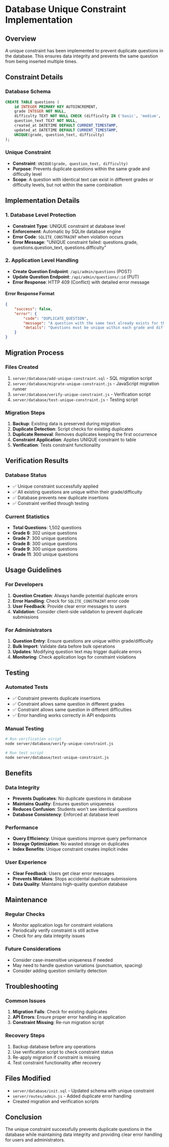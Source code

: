 # Database Unique Constraint Implementation

## Overview
A unique constraint has been implemented to prevent duplicate questions in the database. This ensures data integrity and prevents the same question from being inserted multiple times.

## Constraint Details

### Database Schema
```sql
CREATE TABLE questions (
    id INTEGER PRIMARY KEY AUTOINCREMENT,
    grade INTEGER NOT NULL,
    difficulty TEXT NOT NULL CHECK (difficulty IN ('basic', 'medium', 'advanced')),
    question_text TEXT NOT NULL,
    created_at DATETIME DEFAULT CURRENT_TIMESTAMP,
    updated_at DATETIME DEFAULT CURRENT_TIMESTAMP,
    UNIQUE(grade, question_text, difficulty)
);
```

### Unique Constraint
- **Constraint**: `UNIQUE(grade, question_text, difficulty)`
- **Purpose**: Prevents duplicate questions within the same grade and difficulty level
- **Scope**: A question with identical text can exist in different grades or difficulty levels, but not within the same combination

## Implementation Details

### 1. Database Level Protection
- **Constraint Type**: UNIQUE constraint at database level
- **Enforcement**: Automatic by SQLite database engine
- **Error Code**: `SQLITE_CONSTRAINT` when violation occurs
- **Error Message**: "UNIQUE constraint failed: questions.grade, questions.question_text, questions.difficulty"

### 2. Application Level Handling
- **Create Question Endpoint**: `/api/admin/questions` (POST)
- **Update Question Endpoint**: `/api/admin/questions/:id` (PUT)
- **Error Response**: HTTP 409 (Conflict) with detailed error message

#### Error Response Format
```json
{
    "success": false,
    "error": {
        "code": "DUPLICATE_QUESTION",
        "message": "A question with the same text already exists for this grade and difficulty level",
        "details": "Questions must be unique within each grade and difficulty combination"
    }
}
```

## Migration Process

### Files Created
1. `server/database/add-unique-constraint.sql` - SQL migration script
2. `server/database/migrate-unique-constraint.js` - JavaScript migration runner
3. `server/database/verify-unique-constraint.js` - Verification script
4. `server/database/test-unique-constraint.js` - Testing script

### Migration Steps
1. **Backup**: Existing data is preserved during migration
2. **Duplicate Detection**: Script checks for existing duplicates
3. **Duplicate Removal**: Removes duplicates keeping the first occurrence
4. **Constraint Application**: Applies UNIQUE constraint to table
5. **Verification**: Tests constraint functionality

## Verification Results

### Database Status
- ✅ Unique constraint successfully applied
- ✅ All existing questions are unique within their grade/difficulty
- ✅ Database prevents new duplicate insertions
- ✅ Constraint verified through testing

### Current Statistics
- **Total Questions**: 1,502 questions
- **Grade 6**: 302 unique questions
- **Grade 7**: 300 unique questions
- **Grade 8**: 300 unique questions
- **Grade 9**: 300 unique questions
- **Grade 11**: 300 unique questions

## Usage Guidelines

### For Developers
1. **Question Creation**: Always handle potential duplicate errors
2. **Error Handling**: Check for `SQLITE_CONSTRAINT` error code
3. **User Feedback**: Provide clear error messages to users
4. **Validation**: Consider client-side validation to prevent duplicate submissions

### For Administrators
1. **Question Entry**: Ensure questions are unique within grade/difficulty
2. **Bulk Import**: Validate data before bulk operations
3. **Updates**: Modifying question text may trigger duplicate errors
4. **Monitoring**: Check application logs for constraint violations

## Testing

### Automated Tests
- ✅ Constraint prevents duplicate insertions
- ✅ Constraint allows same question in different grades
- ✅ Constraint allows same question in different difficulties
- ✅ Error handling works correctly in API endpoints

### Manual Testing
```bash
# Run verification script
node server/database/verify-unique-constraint.js

# Run test script
node server/database/test-unique-constraint.js
```

## Benefits

### Data Integrity
- **Prevents Duplicates**: No duplicate questions in database
- **Maintains Quality**: Ensures question uniqueness
- **Reduces Confusion**: Students won't see identical questions
- **Database Consistency**: Enforced at database level

### Performance
- **Query Efficiency**: Unique questions improve query performance
- **Storage Optimization**: No wasted storage on duplicates
- **Index Benefits**: Unique constraint creates implicit index

### User Experience
- **Clear Feedback**: Users get clear error messages
- **Prevents Mistakes**: Stops accidental duplicate submissions
- **Data Quality**: Maintains high-quality question database

## Maintenance

### Regular Checks
- Monitor application logs for constraint violations
- Periodically verify constraint is still active
- Check for any data integrity issues

### Future Considerations
- Consider case-insensitive uniqueness if needed
- May need to handle question variations (punctuation, spacing)
- Consider adding question similarity detection

## Troubleshooting

### Common Issues
1. **Migration Fails**: Check for existing duplicates
2. **API Errors**: Ensure proper error handling in application
3. **Constraint Missing**: Re-run migration script

### Recovery Steps
1. Backup database before any operations
2. Use verification script to check constraint status
3. Re-apply migration if constraint is missing
4. Test constraint functionality after recovery

## Files Modified
- `server/database/init.sql` - Updated schema with unique constraint
- `server/routes/admin.js` - Added duplicate error handling
- Created migration and verification scripts

## Conclusion
The unique constraint successfully prevents duplicate questions in the database while maintaining data integrity and providing clear error handling for users and administrators.